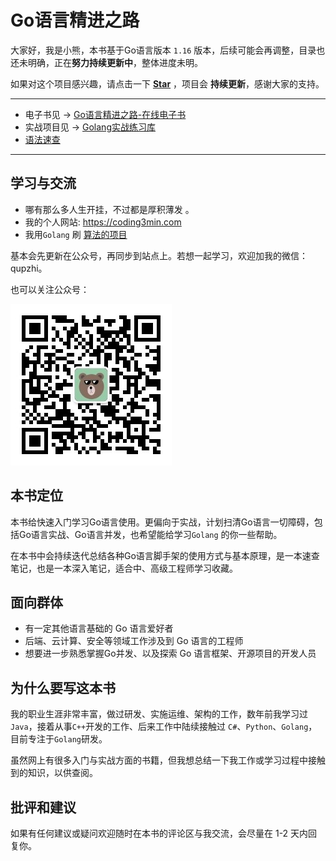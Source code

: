 # Go语言精进之路

大家好，我是小熊，本书基于Go语言版本 `1.16` 版本，后续可能会再调整，目录也还未明确，正在**努力持续更新中**，整体进度未明。

如果对这个项目感兴趣，请点击一下 [**Star**](https://github.com/golang-minibear2333/golang) ，项目会 **持续更新**，感谢大家的支持。

-------

* 电子书见 -> [Go语言精进之路-在线电子书](http://golang.coding3min.com/)
* 实战项目见 -> [Golang实战练习库](https://github.com/golang-minibear2333/)
* [语法速查](https://coding3min.com/561.html)

--------

## 学习与交流

* 哪有那么多人生开挂，不过都是厚积薄发 。
* 我的个人网站: https://coding3min.com
* 我用`Golang` 刷 [算法的项目](https://github.com/minibear2333/interview-leetcode)

基本会先更新在公众号，再同步到站点上。若想一起学习，欢迎加我的微信：qupzhi。

也可以关注公众号：

![](qrcode.jpg)


## 本书定位

本书给快速入门学习Go语言使用。更偏向于实战，计划扫清Go语言一切障碍，包括Go语言实战、Go语言并发，也希望能给学习`Golang` 的你一些帮助。

在本书中会持续迭代总结各种Go语言脚手架的使用方式与基本原理，是一本速查笔记，也是一本深入笔记，适合中、高级工程师学习收藏。

## 面向群体

* 有一定其他语言基础的 Go 语言爱好者
* 后端、云计算、安全等领域工作涉及到 Go 语言的工程师
* 想要进一步熟悉掌握Go并发、以及探索 Go 语言框架、开源项目的开发人员

## 为什么要写这本书

我的职业生涯非常丰富，做过研发、实施运维、架构的工作，数年前我学习过`Java`，接着从事`C++`开发的工作、后来工作中陆续接触过 `C#`、`Python`、`Golang`，目前专注于`Golang`研发。

虽然网上有很多入门与实战方面的书籍，但我想总结一下我工作或学习过程中接触到的知识，以供查阅。

## 批评和建议

如果有任何建议或疑问欢迎随时在本书的评论区与我交流，会尽量在 1-2 天内回复你。

